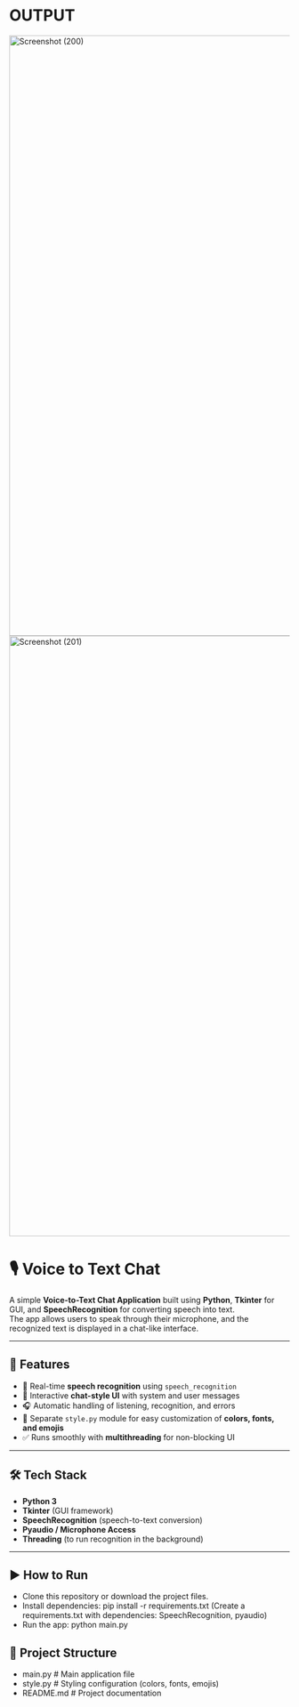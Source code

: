 # OUTPUT
<img width="1920" height="1080" alt="Screenshot (200)" src="https://github.com/user-attachments/assets/653f51a6-2f9c-4792-9728-405dd89f5809" />
<img width="1920" height="1080" alt="Screenshot (201)" src="https://github.com/user-attachments/assets/9d888a82-47db-433f-895a-6f4f963bc773" />




# 🎙️ Voice to Text Chat

A simple **Voice-to-Text Chat Application** built using **Python**, **Tkinter** for GUI, and **SpeechRecognition** for converting speech into text.  
The app allows users to speak through their microphone, and the recognized text is displayed in a chat-like interface.

---

## 🚀 Features
- 🎤 Real-time **speech recognition** using `speech_recognition`
- 📝 Interactive **chat-style UI** with system and user messages
- 🎧 Automatic handling of listening, recognition, and errors
- 🎨 Separate `style.py` module for easy customization of **colors, fonts, and emojis**
- ✅ Runs smoothly with **multithreading** for non-blocking UI

---

## 🛠️ Tech Stack
- **Python 3**
- **Tkinter** (GUI framework)
- **SpeechRecognition** (speech-to-text conversion)
- **Pyaudio / Microphone Access**
- **Threading** (to run recognition in the background)

---
## ▶️ How to Run

- Clone this repository or download the project files.
- Install dependencies:
  pip install -r requirements.txt
(Create a requirements.txt with dependencies: SpeechRecognition, pyaudio)
- Run the app:
  python main.py

## 📂 Project Structure
+ main.py # Main application file
+  style.py # Styling configuration (colors, fonts, emojis)
+ README.md # Project documentation
